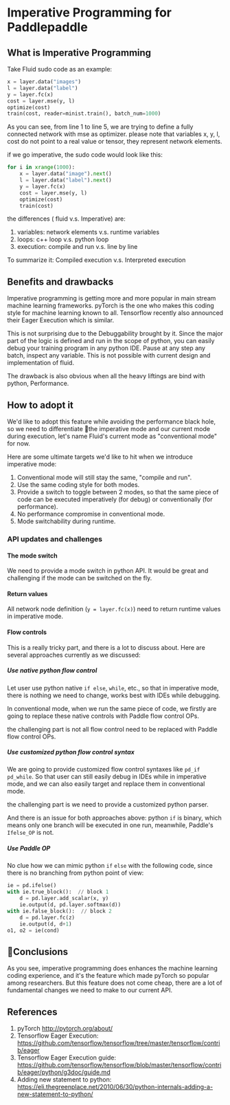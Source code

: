 # Imperative Programming for Paddlepaddle

## What is Imperative Programming

Take Fluid sudo code as an example:

``` python
x = layer.data("images")
l = layer.data("label")
y = layer.fc(x)
cost = layer.mse(y, l)
optimize(cost)
train(cost, reader=minist.train(), batch_num=1000)
```

As you can see, from line 1 to line 5, we are trying to define a fully connected network with mse as optimizer. please note that variables x, y, l, cost do not point to a real value or tensor, they represent network elements.

if we go imperative, the sudo code would look like this:

```python
for i in xrange(1000):
    x = layer.data("image").next()
    l = layer.data("label").next()
    y = layer.fc(x)
    cost = layer.mse(y, l)
    optimize(cost)
    train(cost)
```

the differences ( fluid v.s. Imperative) are:

1. variables: network elements v.s. runtime variables
1. loops: c++ loop v.s. python loop
1. execution: compile and run v.s. line by line

To summarize it: Compiled execution v.s. Interpreted execution

## Benefits and drawbacks

Imperative programming is getting more and more popular in main stream machine learning frameworks. pyTorch is the one who makes this coding style for machine learning known to all. Tensorflow recently also announced their Eager Execution which is similar.

This is not surprising due to the Debuggability brought by it. Since the major part of the logic is defined and run in the scope of python, you can easily debug your training program in any python IDE. Pause at any step any batch, inspect any variable. This is not possible with current design and implementation of fluid.

The drawback is also obvious when all the heavy liftings are bind with python, Performance.

## How to adopt it

We'd like to adopt this feature while avoiding the performance black hole, so we need to differentiate the imperative mode and our current mode during execution, let's name Fluid's current mode as "conventional mode" for now.

Here are some ultimate targets we'd like to hit when we introduce imperative mode:

1. Conventional mode will still stay the same, "compile and run".
1. Use the same coding style for both modes.
1. Provide a switch to toggle between 2 modes, so that the same piece of code can be executed imperatively (for debug) or conventionally (for performance).
1. No performance compromise in conventional mode.
1. Mode switchability during runtime.

### API updates and challenges

#### The mode switch

We need to provide a mode switch in python API. It would be great  and challenging if the mode can be switched on the fly.

#### Return values

All network node definition (`y = layer.fc(x)`) need to return runtime values in imperative mode.

#### Flow controls

This is a really tricky part, and there is a lot to discuss about. Here are several approaches currently as we discussed:

##### Use native python flow control

Let user use python native `if else`, `while`, etc., so that in imperative mode, there is nothing we need to change, works best with IDEs while debugging.

In conventional mode, when we run the same piece of code, we firstly are going to replace these native controls with Paddle flow control OPs.

the challenging part is not all flow control need to be replaced with Paddle flow control OPs.

##### Use customized python flow control syntax

We are going to provide customized flow control syntaxes like `pd_if` `pd_while`. So that user can still easily debug in IDEs while in imperative mode, and we can also easily target and replace them in conventional mode.

the challenging part is we need to provide a customized python parser.

And there is an issue for both approaches above: python `if` is binary, which means only one branch will be executed in one run, meanwhile, Paddle's `Ifelse_OP` is not.

##### Use Paddle OP

No clue how we can mimic python `if` `else` with the following code, since there is no branching from python point of view:

``` python
ie = pd.ifelse()
with ie.true_block():  // block 1
    d = pd.layer.add_scalar(x, y)
    ie.output(d, pd.layer.softmax(d))
with ie.false_block():  // block 2
    d = pd.layer.fc(z)
    ie.output(d, d+1)
o1, o2 = ie(cond)
```

## Conclusions
As you see, imperative programming does enhances the machine learning coding experience, and it's the feature which made pyTorch so popular among researchers. But this feature does not come cheap, there are a lot of fundamental changes we need to make to our current API. 

## References

1. pyTorch http://pytorch.org/about/
1. Tensorflow Eager Execution: https://github.com/tensorflow/tensorflow/tree/master/tensorflow/contrib/eager 
1. Tensorflow Eager Execution guide: https://github.com/tensorflow/tensorflow/blob/master/tensorflow/contrib/eager/python/g3doc/guide.md
1. Adding new statement to python: https://eli.thegreenplace.net/2010/06/30/python-internals-adding-a-new-statement-to-python/
